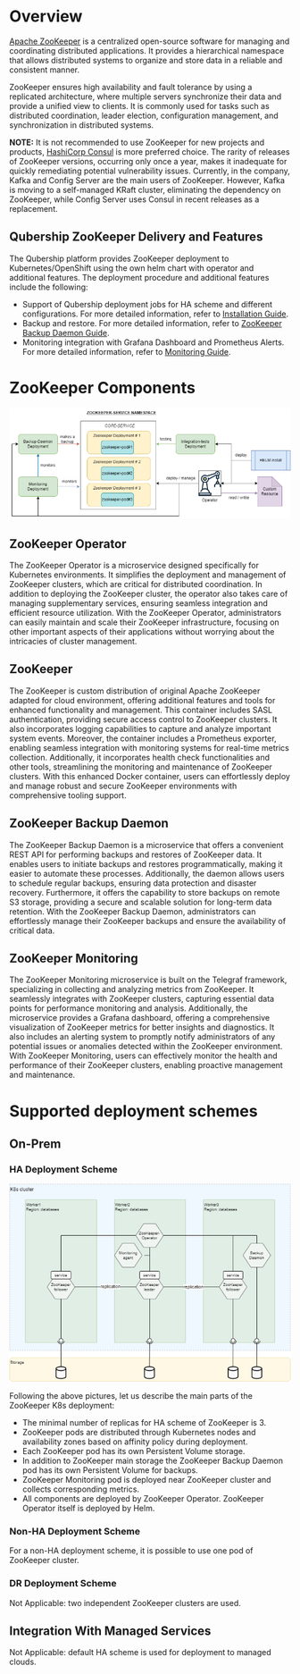 # Overview

[Apache ZooKeeper](https://zookeeper.apache.org/) is a centralized open-source software for managing and coordinating distributed applications.
It provides a hierarchical namespace that allows distributed systems to organize and store data in a reliable and consistent manner.

ZooKeeper ensures high availability and fault tolerance by using a replicated architecture, where multiple servers synchronize their data and provide a unified view to clients.
It is commonly used for tasks such as distributed coordination, leader election, configuration management, and synchronization in distributed systems.

**NOTE:** It is not recommended to use ZooKeeper for new projects and products,
[HashiCorp Consul](https://github.com/Netcracker/qubership-consul/blob/main/README.md) is more preferred choice.
The rarity of releases of ZooKeeper versions, occurring only once a year, makes it inadequate for quickly remediating potential vulnerability issues.
Currently, in the company, Kafka and Config Server are the main users of ZooKeeper.
However, Kafka is moving to a self-managed KRaft cluster, eliminating the dependency on ZooKeeper, while Config Server uses Consul in recent releases as a replacement.

## Qubership ZooKeeper Delivery and Features

The Qubership platform provides ZooKeeper deployment to Kubernetes/OpenShift using the own helm chart with operator and additional features.
The deployment procedure and additional features include the following:

* Support of Qubership deployment jobs for HA scheme and different configurations. For more detailed information, refer to [Installation Guide](/docs/public/installation.md).
* Backup and restore. For more detailed information, refer to [ZooKeeper Backup Daemon Guide](https://github.com/Netcracker/qubership-zookeeper-backup-daemon/blob/main/documentation/maintenance-guide/development-guide/README.md).
* Monitoring integration with Grafana Dashboard and Prometheus Alerts. For more detailed information, refer to [Monitoring Guide](/docs/public/monitoring.md).

# ZooKeeper Components

![Application overview](images/zookeeper_service_detailed_architecture.png)

## ZooKeeper Operator

The ZooKeeper Operator is a microservice designed specifically for Kubernetes environments.
It simplifies the deployment and management of ZooKeeper clusters, which are critical for distributed coordination.
In addition to deploying the ZooKeeper cluster, the operator also takes care of managing supplementary services, ensuring seamless integration and efficient resource utilization.
With the ZooKeeper Operator, administrators can easily maintain and scale their ZooKeeper infrastructure,
focusing on other important aspects of their applications without worrying about the intricacies of cluster management.

## ZooKeeper

The ZooKeeper is custom distribution of original Apache ZooKeeper adapted for cloud environment, offering additional features and tools for enhanced functionality and management.
This container includes SASL authentication, providing secure access control to ZooKeeper clusters.
It also incorporates logging capabilities to capture and analyze important system events.
Moreover, the container includes a Prometheus exporter, enabling seamless integration with monitoring systems for real-time metrics collection.
Additionally, it incorporates health check functionalities and other tools, streamlining the monitoring and maintenance of ZooKeeper clusters.
With this enhanced Docker container, users can effortlessly deploy and manage robust and secure ZooKeeper environments with comprehensive tooling support.

## ZooKeeper Backup Daemon

The ZooKeeper Backup Daemon is a microservice that offers a convenient REST API for performing backups and restores of ZooKeeper data.
It enables users to initiate backups and restores programmatically, making it easier to automate these processes.
Additionally, the daemon allows users to schedule regular backups, ensuring data protection and disaster recovery.
Furthermore, it offers the capability to store backups on remote S3 storage, providing a secure and scalable solution for long-term data retention.
With the ZooKeeper Backup Daemon, administrators can effortlessly manage their ZooKeeper backups and ensure the availability of critical data.

## ZooKeeper Monitoring

The ZooKeeper Monitoring microservice is built on the Telegraf framework, specializing in collecting and analyzing metrics from ZooKeeper.
It seamlessly integrates with ZooKeeper clusters, capturing essential data points for performance monitoring and analysis.
Additionally, the microservice provides a Grafana dashboard, offering a comprehensive visualization of ZooKeeper metrics for better insights and diagnostics.
It also includes an alerting system to promptly notify administrators of any potential issues or anomalies detected within the ZooKeeper environment.
With ZooKeeper Monitoring, users can effectively monitor the health and performance of their ZooKeeper clusters, enabling proactive management and maintenance.

# Supported deployment schemes

## On-Prem

### HA Deployment Scheme

![HA scheme](images/zookeeper_on_prem_deploy.drawio.png)

Following the above pictures, let us describe the main parts of the ZooKeeper K8s deployment:

* The minimal number of replicas for HA scheme of ZooKeeper is 3.
* ZooKeeper pods are distributed through Kubernetes nodes and availability zones based on affinity policy during deployment.
* Each ZooKeeper pod has its own Persistent Volume storage.
* In addition to ZooKeeper main storage the ZooKeeper Backup Daemon pod has its own Persistent Volume for backups.
* ZooKeeper Monitoring pod is deployed near ZooKeeper cluster and collects corresponding metrics.
* All components are deployed by ZooKeeper Operator. ZooKeeper Operator itself is deployed by Helm.

### Non-HA Deployment Scheme

For a non-HA deployment scheme, it is possible to use one pod of ZooKeeper cluster.

### DR Deployment Scheme

Not Applicable: two independent ZooKeeper clusters are used.

## Integration With Managed Services

Not Applicable: default HA scheme is used for deployment to managed clouds.

